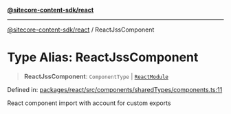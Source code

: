 [**@sitecore-content-sdk/react**](../README.md)

***

[@sitecore-content-sdk/react](../README.md) / ReactJssComponent

# Type Alias: ReactJssComponent

> **ReactJssComponent**: `ComponentType` \| [`ReactModule`](ReactModule.md)

Defined in: [packages/react/src/components/sharedTypes/components.ts:11](https://github.com/Sitecore/content-sdk/blob/583ad5957e2a493b98fa21293939a57df8afd235/packages/react/src/components/sharedTypes/components.ts#L11)

React component import with account for custom exports
